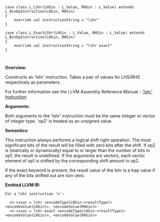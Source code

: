 
```



case class L_LShr(LHSin : L_Value, RHSin : L_Value) extends L_BinOpInstruction(LHSin, RHSin) 
{
    override val instructionString = "lshr"
}

case class L_ExactLShr(LHSin : L_Value, RHSin : L_Value) extends L_BinOpInstruction(LHSin, RHSin) 
{
    override val instructionString = "lshr exact"
}



```

**Overview:**

Constructs an 'lshr' instruction. Takes a pair of values for LHS/RHS respectively as parameters.

For further information see the LLVM Assembly Reference Manual - ['lshr' Instruction](http://llvm.org/docs/LangRef.html#i_lshr)

**Arguments:**

Both arguments to the 'lshr' instruction must be the same integer or vector of integer type. 'op2' is treated as an unsigned value.

**Semantics:**

This instruction always performs a logical shift right operation. The most significant bits of the result will be filled with zero bits after the shift. If op2 is (statically or dynamically) equal to or larger than the number of bits in op1, the result is undefined. If the arguments are vectors, each vector element of op1 is shifted by the corresponding shift amount in op2.

If the exact keyword is present, the result value of the lshr is a trap value if any of the bits shifted out are non-zero.

**Emitted LLVM IR:**
```
For a lshr instruction 'n':

  <n->ssa> = lshr <encodeType(LHSin->resultType)> <encodeValue(LHSin)>, <encodeValue(RHSin)>  
  <n->ssa> = lshr exact <encodeType(LHSin->resultType)> <encodeValue(LHSin)>, <encodeValue(RHSin)>       
```